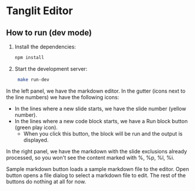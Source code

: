 # Tanglit Editor

## How to run (dev mode)

1. Install the dependencies:
   ```bash
   npm install
   ```
2. Start the development server:
   ```bash
    make run-dev
    ```

In the left panel, we have the markdown editor.
In the gutter (icons next to the line numbers) we have the following icons:
- In the lines where a new slide starts, we have the slide number (yellow number).
- In the lines where a new code block starts, we have a Run block button (green play icon).
  - When you click this button, the block will be run and the output is displayed.

In the right panel, we have the markdown with the slide exclusions already processed, so you won't see the 
content marked with %, %p, %l, %i.

Sample markdown button loads a sample markdown file to the editor.
Open button opens a file dialog to select a markdown file to edit.
The rest of the buttons do nothing at all for now.